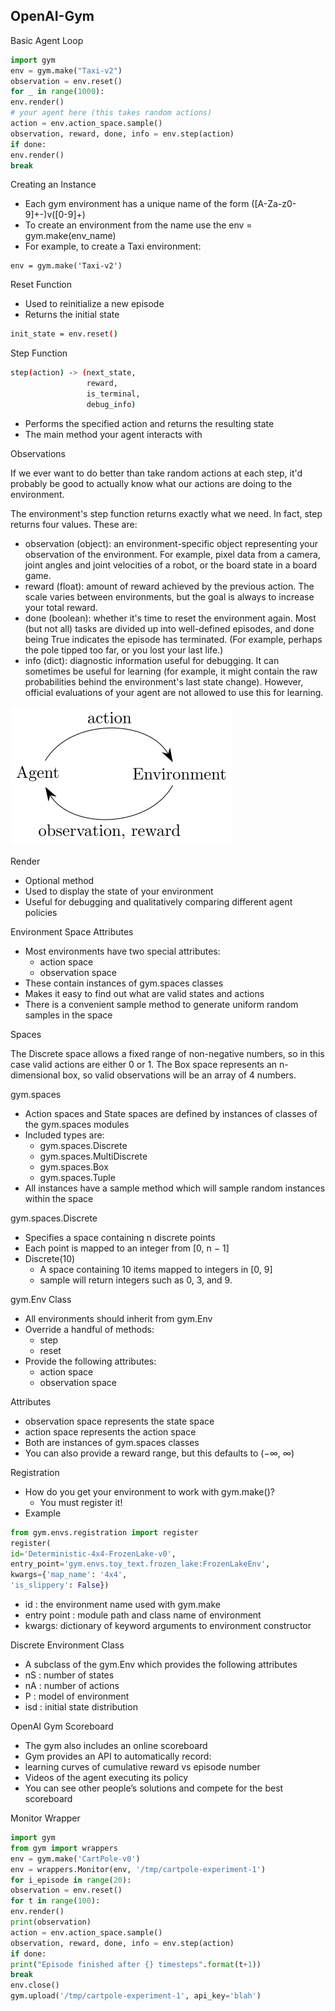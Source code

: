 ## OpenAI-Gym

Basic Agent Loop

```python
import gym
env = gym.make("Taxi-v2")
observation = env.reset()
for _ in range(1000):
env.render()
# your agent here (this takes random actions)
action = env.action_space.sample()
observation, reward, done, info = env.step(action)
if done:
env.render()
break
```

Creating an Instance

- Each gym environment has a unique name of the form
([A-Za-z0-9]+-)v([0-9]+)
- To create an environment from the name use the
env = gym.make(env_name)
- For example, to create a Taxi environment:

```
env = gym.make('Taxi-v2')
```

Reset Function

- Used to reinitialize a new episode
- Returns the initial state

```bash
init_state = env.reset()
```


Step Function

```bash
step(action) -> (next_state,
                 reward,
                 is_terminal,
                 debug_info)
```

- Performs the specified action and returns the resulting state
- The main method your agent interacts with

Observations

If we ever want to do better than take random actions at each step, it'd probably be good to actually know what our actions are doing to the environment.

The environment's step function returns exactly what we need. In fact, step returns four values. These are:

- observation (object): an environment-specific object representing your observation of the environment. For example, pixel data from a camera, joint angles and joint velocities of a robot, or the board state in a board game.
- reward (float): amount of reward achieved by the previous action. The scale varies between environments, but the goal is always to increase your total reward.
- done (boolean): whether it's time to reset the environment again. Most (but not all) tasks are divided up into well-defined episodes, and done being True indicates the episode has terminated. (For example, perhaps the pole tipped too far, or you lost your last life.)
- info (dict): diagnostic information useful for debugging. It can sometimes be useful for learning (for example, it might contain the raw probabilities behind the environment's last state change). However, official evaluations of your agent are not allowed to use this for learning.

![](./images/simple-flow.svg)

Render

- Optional method
- Used to display the state of your environment
- Useful for debugging and qualitatively comparing different
agent policies

Environment Space Attributes

- Most environments have two special attributes:
    - action space
    - observation space
- These contain instances of gym.spaces classes
- Makes it easy to find out what are valid states and actions
- There is a convenient sample method to generate uniform
random samples in the space

Spaces

The Discrete space allows a fixed range of non-negative numbers, so in this case valid actions are either 0 or 1. The Box space represents an n-dimensional box, so valid observations will be an array of 4 numbers.

gym.spaces

- Action spaces and State spaces are defined by instances of
classes of the gym.spaces modules
- Included types are:
    - gym.spaces.Discrete
    - gym.spaces.MultiDiscrete
    - gym.spaces.Box
    - gym.spaces.Tuple
- All instances have a sample method which will sample
random instances within the space

gym.spaces.Discrete

- Specifies a space containing n discrete points
- Each point is mapped to an integer from [0, n − 1]
- Discrete(10)
    - A space containing 10 items mapped to integers in [0, 9]
    - sample will return integers such as 0, 3, and 9.
    
gym.Env Class

- All environments should inherit from gym.Env
- Override a handful of methods:
    - step
    - reset
- Provide the following attributes:
    - action space
    - observation space

Attributes

- observation space represents the state space
- action space represents the action space
- Both are instances of gym.spaces classes
- You can also provide a reward range, but this defaults to
(−∞, ∞)

Registration

- How do you get your environment to work with gym.make()?
    - You must register it!
- Example
```python
from gym.envs.registration import register
register(
id='Deterministic-4x4-FrozenLake-v0',
entry_point='gym.envs.toy_text.frozen_lake:FrozenLakeEnv',
kwargs={'map_name': '4x4',
'is_slippery': False})
```
- id : the environment name used with gym.make
- entry point : module path and class name of environment
- kwargs: dictionary of keyword arguments to environment
constructor

Discrete Environment Class

- A subclass of the gym.Env which provides the following
attributes
- nS : number of states
- nA : number of actions
- P : model of environment
- isd : initial state distribution

OpenAI Gym Scoreboard
- The gym also includes an online scoreboard
- Gym provides an API to automatically record:
- learning curves of cumulative reward vs episode number
- Videos of the agent executing its policy
- You can see other people’s solutions and compete for the best
scoreboard

Monitor Wrapper

```python
import gym
from gym import wrappers
env = gym.make('CartPole-v0')
env = wrappers.Monitor(env, '/tmp/cartpole-experiment-1')
for i_episode in range(20):
observation = env.reset()
for t in range(100):
env.render()
print(observation)
action = env.action_space.sample()
observation, reward, done, info = env.step(action)
if done:
print("Episode finished after {} timesteps".format(t+1))
break
env.close()
gym.upload('/tmp/cartpole-experiment-1', api_key='blah')
```